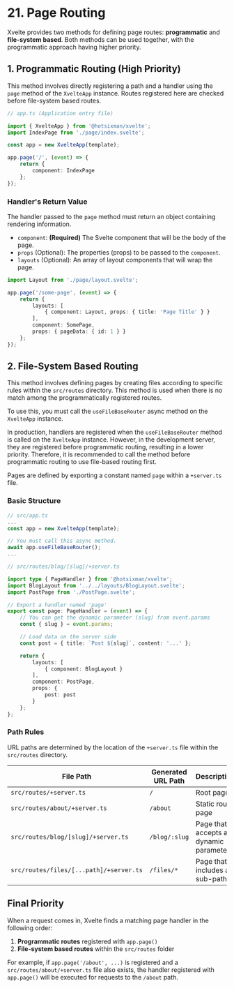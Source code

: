 # 21. Page Routing

Xvelte provides two methods for defining page routes: **programmatic** and **file-system based**. Both methods can be used together, with the programmatic approach having higher priority.

## 1. Programmatic Routing (High Priority)

This method involves directly registering a path and a handler using the `page` method of the `XvelteApp` instance. Routes registered here are checked before file-system based routes.

```ts
// app.ts (Application entry file)

import { XvelteApp } from '@hotsixman/xvelte';
import IndexPage from './page/index.svelte';

const app = new XvelteApp(template);

app.page('/', (event) => {
    return {
        component: IndexPage
    };
});
```

### Handler's Return Value

The handler passed to the `page` method must return an object containing rendering information.

-   `component`: **(Required)** The Svelte component that will be the body of the page.
-   `props` (Optional): The properties (props) to be passed to the `component`.
-   `layouts` (Optional): An array of layout components that will wrap the page.

```ts
import Layout from './page/layout.svelte';

app.page('/some-page', (event) => {
    return {
        layouts: [
            { component: Layout, props: { title: 'Page Title' } }
        ],
        component: SomePage,
        props: { pageData: { id: 1 } }
    };
});
```

## 2. File-System Based Routing

This method involves defining pages by creating files according to specific rules within the `src/routes` directory. This method is used when there is no match among the programmatically registered routes.

To use this, you must call the `useFileBaseRouter` async method on the `XvelteApp` instance.

In production, handlers are registered when the `useFileBaseRouter` method is called on the `XvelteApp` instance. However, in the development server, they are registered before programmatic routing, resulting in a lower priority. Therefore, it is recommended to call the method before programmatic routing to use file-based routing first.

Pages are defined by exporting a constant named `page` within a `+server.ts` file.

### Basic Structure

```ts
// src/app.ts
...
const app = new XvelteApp(template);

// You must call this async method.
await app.useFileBaseRouter();
...
```

```typescript
// src/routes/blog/[slug]/+server.ts

import type { PageHandler } from '@hotsixman/xvelte';
import BlogLayout from '../../layouts/BlogLayout.svelte';
import PostPage from './PostPage.svelte';

// Export a handler named 'page'
export const page: PageHandler = (event) => {
    // You can get the dynamic parameter (slug) from event.params
    const { slug } = event.params;

    // Load data on the server side
    const post = { title: `Post ${slug}`, content: '...' };

    return {
        layouts: [
            { component: BlogLayout }
        ],
        component: PostPage,
        props: {
            post: post
        }
    };
};
```

### Path Rules

URL paths are determined by the location of the `+server.ts` file within the `src/routes` directory.

| File Path                               | Generated URL Path | Description                        |
| --------------------------------------- | ------------------ | ---------------------------------- |
| `src/routes/+server.ts`                 | `/`                | Root page                          |
| `src/routes/about/+server.ts`           | `/about`           | Static route page                  |
| `src/routes/blog/[slug]/+server.ts`     | `/blog/:slug`      | Page that accepts a dynamic parameter |
| `src/routes/files/[...path]/+server.ts` | `/files/*`         | Page that includes all sub-paths   |

## Final Priority

When a request comes in, Xvelte finds a matching page handler in the following order:

1.  **Programmatic routes** registered with `app.page()`
2.  **File-system based routes** within the `src/routes` folder

For example, if `app.page('/about', ...)` is registered and a `src/routes/about/+server.ts` file also exists, the handler registered with `app.page()` will be executed for requests to the `/about` path.